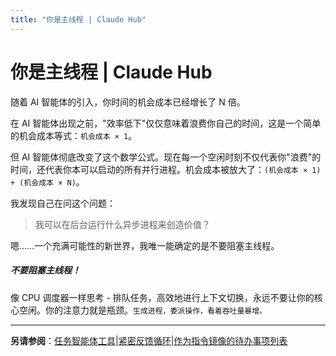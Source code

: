 ```yaml
---
title: "你是主线程 | Claude Hub"
---
```


# 你是主线程 | Claude Hub

随着 AI 智能体的引入，你时间的机会成本已经增长了 N 倍。

在 AI 智能体出现之前，"效率低下"仅仅意味着浪费你自己的时间，这是一个简单的机会成本等式：`机会成本 × 1`。

但 AI 智能体彻底改变了这个数学公式。现在每一个空闲时刻不仅代表你"浪费"的时间，还代表你本可以启动的所有并行进程。机会成本被放大了：`(机会成本 × 1) + (机会成本 × N)`。

我发现自己在问这个问题：

> 我可以在后台运行什么异步进程来创造价值？

嗯……一个充满可能性的新世界，我唯一能确定的是不要阻塞主线程。

##### 不要阻塞主线程！

像 CPU 调度器一样思考 - 排队任务，高效地进行上下文切换，永远不要让你的核心空闲。你的注意力就是瓶颈。`生成进程，委派操作，看着吞吐量暴增。`


* * *

**另请参阅**：[任务智能体工具](/mechanics-task-agent-tools.html)|[紧密反馈循环](/mechanics-tight-feedback-loops.html)|[作为指令镜像的待办事项列表](/mechanics-todo-lists-as-instruction-mirrors.html)


